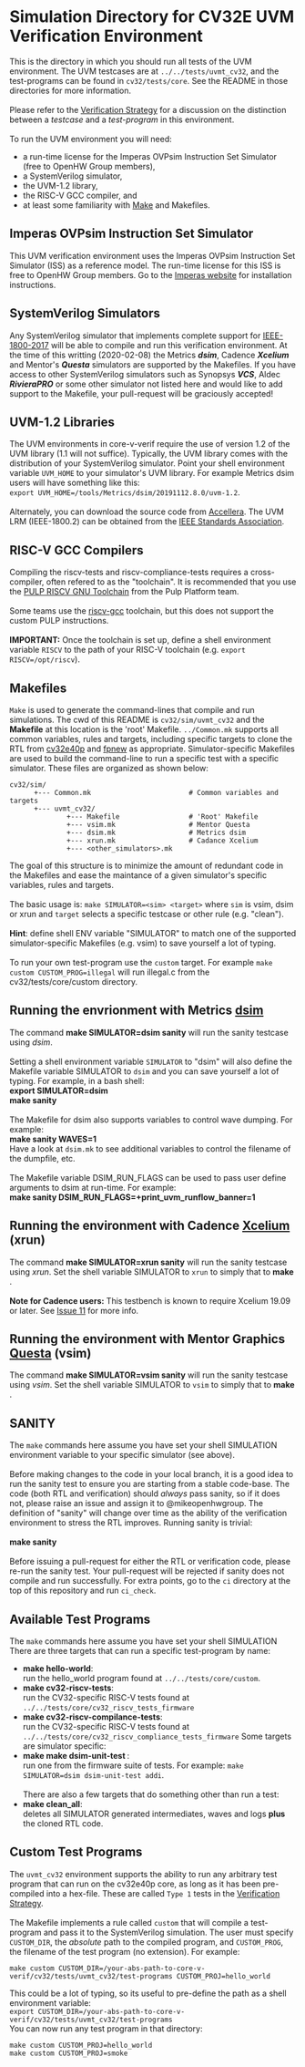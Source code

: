 Simulation Directory for CV32E UVM Verification Environment
==================================
This is the directory in which you should run all tests of the UVM environment.
The UVM testcases are at `../../tests/uvmt_cv32`, and the test-programs can be
found in `cv32/tests/core`.  See the README in those directories for more information.
<br><br>
Please refer to the [Verification Strategy](https://core-v-docs-verif-strat.readthedocs.io/en/latest/sim_tests.html#simulation-tests-in-the-uvm-environments)
for a discussion on the distinction between a _testcase_ and a _test-program_ in this environment.
<br><br>
To run the UVM environment you will need:
- a run-time license for the Imperas OVPsim Instruction Set Simulator
(free to OpenHW Group members),
- a SystemVerilog simulator,
- the UVM-1.2 library,
- the RISC-V GCC compiler, and
- at least some familiarity with [Make](https://www.gnu.org/software/make/manual/) and Makefiles.

Imperas OVPsim Instruction Set Simulator
----------------------------------------
This UVM verification environment uses the Imperas OVPsim Instruction Set Simulator
(ISS) as a reference model.   The run-time license for this ISS is free to OpenHW
Group members.  Go to the [Imperas website](http://www.imperas.com/) for installation instructions.

SystemVerilog Simulators
----------------------------------
Any SystemVerilog simulator that implements complete support for [IEEE-1800-2017](https://ieeexplore.ieee.org/document/8299595)
will be able to compile and run this verification environment. At the time of this writting
(2020-02-08) the Metrics **_dsim_**, Cadence **_Xcelium_** and Mentor's **_Questa_** simulators are supported by the Makefiles. 
If you have access to other SystemVerilog simulators such as Synopsys **_VCS_**, Aldec **_RivieraPRO_** or some other simulator
not listed here and would like to add support to the Makefile, your pull-request will be graciously accepted!

UVM-1.2 Libraries
-------------
The UVM environments in core-v-verif require the use of version 1.2 of the UVM library (1.1 will not suffice). Typically,
the UVM library comes with the distribution of your SystemVerilog simulator.  Point your shell environment
variable `UVM_HOME` to your simulator's UVM library. For example Metrics dsim users will have something
like this:<br>`export UVM_HOME=/tools/Metrics/dsim/20191112.8.0/uvm-1.2`.
<br><br>
Alternately, you can download the source code from
[Accellera](https://www.accellera.org/downloads/standards/uvm).  The UVM LRM (IEEE-1800.2) can be obtained
from the [IEEE Standards Association](https://standards.ieee.org/).

RISC-V GCC Compilers
--------------------
Compiling the riscv-tests and riscv-compliance-tests requires a cross-compiler,
often refered to as the "toolchain".  It is recommended that you use the
[PULP RISCV GNU Toolchain](https://github.com/pulp-platform/pulp-riscv-gnu-toolchain)
from the Pulp Platform team.
<br><br>
Some teams use the [riscv-gcc](https://github.com/riscv/riscv-gcc) toolchain, but this
does not support the custom PULP instructions.
<br><br>
**IMPORTANT:** Once the toolchain is set up, define a shell environment
variable `RISCV` to the path of your RISC-V toolchain (e.g. `export RISCV=/opt/riscv`).

Makefiles
-----------
`Make` is used to generate the command-lines that compile and run simulations.
The cwd of this README is `cv32/sim/uvmt_cv32` and the **Makefile** at this location is the
'root' Makefile.  `../Common.mk` supports all common variables, rules
and targets, including specific targets to clone the RTL from
[cv32e40p](https://github.com/openhwgroup/cv32e40p) and
[fpnew](https://github.com/pulp-platform/fpnew) as appropriate. Simulator-specific
Makefiles are used to build the command-line to run a specific test with a specific
simulator.  These files are organized as shown below:
```
cv32/sim/
      +--- Common.mk                        # Common variables and targets
      +--- uvmt_cv32/
              +--- Makefile                 # 'Root' Makefile
              +--- vsim.mk                  # Mentor Questa
              +--- dsim.mk                  # Metrics dsim
              +--- xrun.mk                  # Cadance Xcelium
              +--- <other_simulators>.mk
```
The goal of this structure is to minimize the amount of redundant code in the
Makefiles and ease the maintance of a given simulator's specific variables,
rules and targets.
<br><br>
The basic usage is: `make SIMULATOR=<sim> <target>` where `sim` is vsim, dsim
or xrun and `target` selects a specific testcase or other rule (e.g. "clean").
<br><br>
**Hint**: define shell ENV variable "SIMULATOR" to match one of the supported
simulator-specific Makefiles (e.g. vsim) to save yourself a lot of typing.
<br><br>
To run your own test-program use the `custom` target.  For example `make custom CUSTOM_PROG=illegal`
will run illegal.c from the cv32/tests/core/custom directory.

Running the envrionment with Metrics [dsim](https://metrics.ca)
----------------------
The command **make SIMULATOR=dsim sanity** will run the sanity testcase using _dsim_.
<br><br>
Setting a shell environment variable `SIMULATOR` to "dsim" will also define the
Makefile variable SIMULATOR to `dsim` and you can save yourself a lot of typing. For
example, in a bash shell:
<br>**export SIMULATOR=dsim**
<br>**make sanity**
<br><br>
The Makefile for dsim also supports variables to control wave dumping.  For example:
<br>**make sanity WAVES=1**
<br>Have a look at `dsim.mk` to see additional variables to control the filename
of the dumpfile, etc.
<br><br>
The Makefile variable DSIM_RUN_FLAGS can be used to pass user define arguments
to dsim at run-time.  For example:
<br>**make sanity DSIM\_RUN\_FLAGS=+print\_uvm\_runflow\_banner=1**

Running the environment with Cadence [Xcelium](https://www.cadence.com/en_US/home/tools/system-design-and-verification/simulation-and-testbench-verification/xcelium-parallel-simulator.html) (xrun)
----------------------
The command **make SIMULATOR=xrun sanity** will run the sanity testcase
using _xrun_.  Set the shell variable SIMULATOR to `xrun` to simply that to **make <target>**.
<br><br>
**Note for Cadence users:** This testbench is known to require Xcelium 19.09 or
later.  See [Issue 11](https://github.com/openhwgroup/core-v-verif/issues/11)
for more info.

Running the environment with Mentor Graphics [Questa](https://www.mentor.com/products/fv/questa/) (vsim)
----------------------
The command **make SIMULATOR=vsim sanity** will run the sanity testcase using _vsim_.
Set the shell variable SIMULATOR to `vsim` to simply that to **make <target>**.

SANITY
-------
The `make` commands here assume you have set your shell SIMULATION
environment variable to your specific simulator (see above).
<br><br>
Before making changes to the code in your local branch, it is a good idea to run the sanity
test to ensure you are starting from a stable code-base.  The code (both RTL
and verification) should _always_ pass sanity, so if it does not, please
raise an issue and assign it to @mikeopenhwgroup.  The definition of "sanity"
will change over time as the ability of the verification environment to
stress the RTL improves.  Running sanity is trivial:
<br><br>
**make sanity**
<br><br>
Before issuing a pull-request for either the RTL or verification code, please
re-run the sanity test.   Your pull-request will be rejected if sanity does not
compile and run successfully.   For extra points, go to the `ci` directory at the
top of this repository and run `ci_check`.

Available Test Programs
-----------------------
The `make` commands here assume you have set your shell SIMULATION
There are three targets that can run a specific test-program by name:
* **make hello-world**:<br>run the hello_world program found at `../../tests/core/custom`.
* **make cv32-riscv-tests**:<br>run the CV32-specific RISC-V tests found at `../../tests/core/cv32_riscv_tests_firmware`
* **make cv32-riscv-compilance-tests**:<br>run the CV32-specific RISC-V tests found at `../../tests/core/cv32_riscv_compliance_tests_firmware`
Some targets are simulator specific:
* **make make dsim-unit-test <prog>**:<br>run one <prog> from the firmware suite
of tests.  For example: `make SIMULATOR=dsim dsim-unit-test addi`.
<br><br>
There are also a few targets that do something other than run a test:
* **make clean\_all**:<br>deletes all SIMULATOR generated intermediates, waves and logs **plus** the cloned RTL code.

Custom Test Programs
--------------------
The `uvmt_cv32` environment supports the ability to run any arbitrary test program that can run on the cv32e40p core, as long as it has
been pre-compiled into a hex-file.  These are called `Type 1` tests in the
[Verification Strategy](https://core-v-docs-verif-strat.readthedocs.io/en/latest/sim_tests.html#test-program).
<br><br>
The Makefile implements a rule called `custom` that will compile a test-program and pass it to the SystemVerilog simulation.  The user
must specify `CUSTOM_DIR`, the _absolute_ path to the compiled program, and `CUSTOM_PROG`, the filename of the test program (no extension).
For example:<br>
```
make custom CUSTOM_DIR=/your-abs-path-to-core-v-verif/cv32/tests/uvmt_cv32/test-programs CUSTOM_PROJ=hello_world
```
This could be a lot of typing, so its useful to pre-define the path as a shell environment variable:
<br>
`export CUSTOM_DIR=/your-abs-path-to-core-v-verif/cv32/tests/uvmt_cv32/test-programs`
<br>
You can now run any test program in that directory:<br>
```
make custom CUSTOM_PROJ=hello_world
make custom CUSTOM_PROJ=smoke
```
